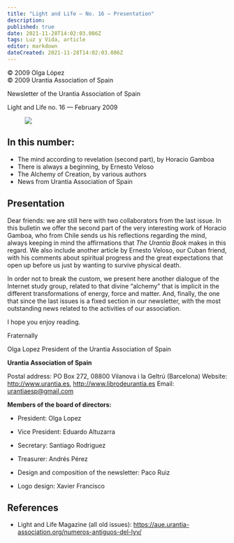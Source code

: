 ```yaml
---
title: "Light and Life — No. 16 — Presentation"
description: 
published: true
date: 2021-11-28T14:02:03.086Z
tags: Luz y Vida, article
editor: markdown
dateCreated: 2021-11-28T14:02:03.086Z
---
```


<p class="v-card v-sheet theme--light gray lighten-3 px-2">© 2009 Olga López<br>© 2009 Urantia Association of Spain</p>


Newsletter of the Urantia Association of Spain

Light and Life no. 16 — February 2009

<figure id="Figure_1" class="image urantiapedia">
<img src="/image/article/Luz_y_Vida/LyV1/01.jpg">
</figure>

## In this number:

- The mind according to revelation (second part), by Horacio Gamboa
- There is always a beginning, by Ernesto Veloso
- The Alchemy of Creation, by various authors
- News from Urantia Association of Spain


## Presentation

Dear friends: we are still here with two collaborators from the last issue. In this bulletin we offer the second part of the very interesting work of Horacio Gamboa, who from Chile sends us his reflections regarding the mind, always keeping in mind the affirmations that _The Urantia Book_ makes in this regard. We also include another article by Ernesto Veloso, our Cuban friend, with his comments about spiritual progress and the great expectations that open up before us just by wanting to survive physical death.

In order not to break the custom, we present here another dialogue of the Internet study group, related to that divine “alchemy” that is implicit in the different transformations of energy, force and matter. And, finally, the one that since the last issues is a fixed section in our newsletter, with the most outstanding news related to the activities of our association.

I hope you enjoy reading.

Fraternally

Olga Lopez
President of the Urantia Association of Spain

**Urantia Association of Spain**

Postal address: PO Box 272, 08800 Vilanova i la Geltrú (Barcelona)
Website: http://www.urantia.es, http://www.librodeurantia.es
Email: urantiaesp@gmail.com

**Members of the board of directors:**

- President: Olga Lopez
- Vice President: Eduardo Altuzarra
- Secretary: Santiago Rodriguez
- Treasurer: Andrés Pérez

- Design and composition of the newsletter: Paco Ruiz
- Logo design: Xavier Francisco

## References

- Light and Life Magazine (all old issues): https://aue.urantia-association.org/numeros-antiguos-del-lyv/


